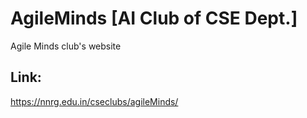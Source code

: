 # AgileMinds [AI Club of CSE Dept.]

Agile Minds club's website 

## Link:
https://nnrg.edu.in/cseclubs/agileMinds/

